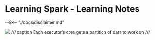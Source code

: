 # Learning Spark - Learning Notes

--8<-- "./docs/disclaimer.md"

![](https://learning.oreilly.com/api/v2/epubs/urn:orm:book:9781492050032/files/assets/lesp_0106.png)
/// caption
Each executor’s core gets a partition of data to work on
///
